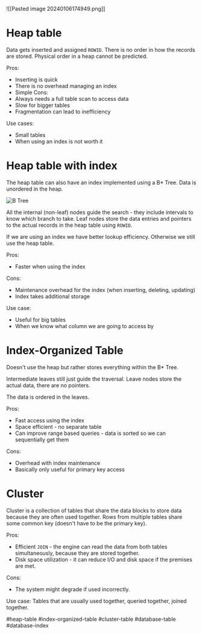 ![[Pasted image 20240106174949.png]]
# Heap table
Data gets inserted and assigned `ROWID`. There is no order in how the records are stored. Physical order in a heap cannot be predicted.

Pros:
- Inserting is quick
- There is no overhead managing an index
- Simple
Cons:
- Always needs a full table scan to access data
- Slow for bigger tables
- Fragmentation can lead to inefficiency

Use cases:
- Small tables
- When using an index is not worth it
# Heap table with index
The heap table can also have an index implemented using a B* Tree. Data is unordered in the heap.

![B Tree](https://i.imgur.com/rLkcdAZ.png)

All the internal (non-leaf) nodes guide the search - they include intervals to know which branch to take.
Leaf nodes store the data entries and pointers to the actual records in the heap table using `ROWID`. 

If we are using an index we have better lookup efficiency. Otherwise we still use the heap table.

Pros:
- Faster when using the index

Cons:
- Maintenance overhead for the index (when inserting, deleting, updating)
- Index takes additional storage

Use case:
- Useful for big tables
- When we know what column we are going to access by

# Index-Organized Table
Doesn't use the heap but rather stores everything within the B* Tree.

Intermediate leaves still just guide the traversal.
Leave nodes store the actual data, there are no pointers.

The data is ordered in the leaves.

Pros:
- Fast access using the index
- Space efficient - no separate table
- Can improve range based queries - data is sorted so we can sequentially get them

Cons:
- Overhead with index maintenance
- Basically only useful for primary key access

# Cluster
Cluster is a collection of tables that share the data blocks to store data because they are often used together. Rows from multiple tables share some common key (doesn't have to be the primary key).

Pros:
- Efficient `JOIN` - the engine can read the data from both tables simultaneously, because they are stored together.
- Disk space utilization - it can reduce I/O and disk space if the premises are met.

Cons:
- The system might degrade if used incorrectly.

Use case:
Tables that are usually used together, queried together, joined together.

#heap-table
#index-organized-table
#cluster-table
#database-table
#database-index